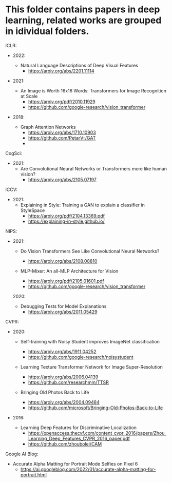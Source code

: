 # This folder contains papers in deep learning, related works are grouped in idividual folders.
ICLR:
- 2022:
    - Natural Language Descriptions of Deep Visual Features
        - https://arxiv.org/abs/2201.11114

- 2021:
    - An Image is Worth 16x16 Words: Transformers for Image Recognition at Scale
        - https://arxiv.org/pdf/2010.11929
        - https://github.com/google-research/vision_transformer

- 2018:
    - Graph Attention Networks
        - https://arxiv.org/abs/1710.10903
        - https://github.com/PetarV-/GAT
        -
CogSci:
- 2021:
    - Are Convolutional Neural Networks or Transformers more like human vision?
        - https://arxiv.org/abs/2105.07197

ICCV:
- 2021:
    - Explaining in Style: Training a GAN to explain a classifier in StyleSpace
        - https://arxiv.org/pdf/2104.13369.pdf
        - https://explaining-in-style.github.io/

NIPS:
- 2021:
    - Do Vision Transformers See Like Convolutional Neural Networks?
        - https://arxiv.org/abs/2108.08810

    - MLP-Mixer: An all-MLP Architecture for Vision
        - https://arxiv.org/pdf/2105.01601.pdf
        - https://github.com/google-research/vision_transformer

    2020:
    - Debugging Tests for Model Explanations
        - https://arxiv.org/abs/2011.05429

CVPR:
- 2020:
    - Self-training with Noisy Student improves ImageNet classification
        - https://arxiv.org/abs/1911.04252
        - https://github.com/google-research/noisystudent

    - Learning Texture Transformer Network for Image Super-Resolution
        - https://arxiv.org/abs/2006.04139
        - https://github.com/researchmm/TTSR

    - Bringing Old Photos Back to Life
        - https://arxiv.org/abs/2004.09484
        - https://github.com/microsoft/Bringing-Old-Photos-Back-to-Life

- 2016:
    - Learning Deep Features for Discriminative Localization
        - https://openaccess.thecvf.com/content_cvpr_2016/papers/Zhou_Learning_Deep_Features_CVPR_2016_paper.pdf
        - https://github.com/zhoubolei/CAM

Google AI Blog:
- Accurate Alpha Matting for Portrait Mode Selfies on Pixel 6
    - https://ai.googleblog.com/2022/01/accurate-alpha-matting-for-portrait.html
